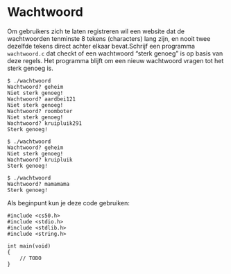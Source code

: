 # Wachtwoord

Om gebruikers zich te laten registreren wil een website dat de wachtwoorden tenminste 8 tekens (characters) lang zijn, en nooit twee dezelfde tekens direct achter elkaar bevat.Schrijf een programma `wachtwoord.c` dat checkt of een wachtwoord “sterk genoeg” is op basis van deze regels. Het programma blijft om een nieuw wachtwoord vragen tot het sterk genoeg is.

    $ ./wachtwoord
    Wachtwoord? geheim
    Niet sterk genoeg!
    Wachtwoord? aardbei121
    Niet sterk genoeg!
    Wachtwoord? roomboter
    Niet sterk genoeg!
    Wachtwoord? kruipluik291
    Sterk genoeg!

    $ ./wachtwoord
    Wachtwoord? geheim
    Niet sterk genoeg!
    Wachtwoord? kruipluik
    Sterk genoeg!

    $ ./wachtwoord
    Wachtwoord? mamamama
    Sterk genoeg!

Als beginpunt kun je deze code gebruiken:

    #include <cs50.h>
    #include <stdio.h>
    #include <stdlib.h>
    #include <string.h>
    
    int main(void)
    {
        // TODO
    }